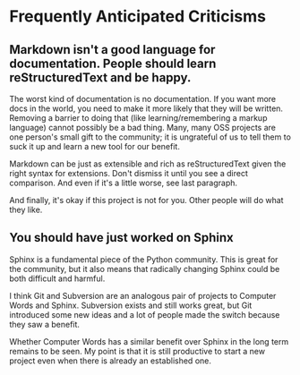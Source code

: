 # Frequently Anticipated Criticisms

## Markdown isn't a good language for documentation. People should learn reStructuredText and be happy.

The worst kind of documentation is no documentation. If you want more docs
in the world, you need to make it more likely that they will be written.
Removing a barrier to doing that (like learning/remembering a markup
language) cannot possibly be a bad thing. Many, many OSS projects are one
person's small gift to the community; it is ungrateful of us to tell them
to suck it up and learn a new tool for our benefit.

Markdown can be just as extensible and rich as reStructuredText given the
right syntax for extensions. Don't dismiss it until you see a direct
comparison. And even if it's a little worse, see last paragraph.

And finally, it's okay if this project is not for you. Other people will do
what they like.

## You should have just worked on Sphinx

Sphinx is a fundamental piece of the Python community. This is great for the
community, but it also means that radically changing Sphinx could be both
difficult and harmful.

I think Git and Subversion are an analogous pair of projects to Computer Words
and Sphinx. Subversion exists and still works great, but Git introduced some
new ideas and a lot of people made the switch because they saw a benefit.

Whether Computer Words has a similar benefit over Sphinx in the long term
remains to be seen. My point is that it is still productive to start a new
project even when there is already an established one.
